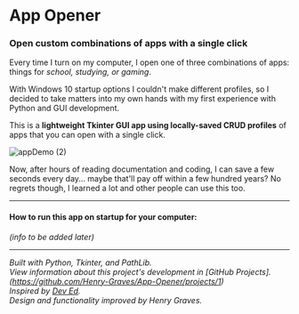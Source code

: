 # App Opener
### Open custom combinations of apps with a single click  

Every time I turn on my computer, I open one of three combinations of apps: things for *school, studying, or gaming*.  

With Windows 10 startup options I couldn't make different profiles, so I decided to take matters into my own hands with my first experience with Python and GUI development.

This is a **lightweight Tkinter GUI app using locally-saved CRUD profiles** of apps that you can open with a single click.

![appDemo (2)](https://user-images.githubusercontent.com/73561858/124816282-514a8b80-df36-11eb-905d-b86a4c29e0f8.PNG)

Now, after hours of reading documentation and coding, I can save a few seconds every day... maybe that'll pay off within a few hundred years?
No regrets though, I learned a lot and other people can use this too.  

-----------------------------------------------------------------------------------------------------------------------------------------------------------------------------------
#### How to run this app on startup for your computer:
 *(info to be added later)*
 


-----------------------------------------------------------------------------------------------------------------------------------------------------------------------------------
  *Built with Python, Tkinter, and PathLib.  
  View information about this project's development in [GitHub Projects].(https://github.com/Henry-Graves/App-Opener/projects/1)  
  Inspired by [Dev Ed](https://www.youtube.com/watch?v=jE-SpRI3K5g).  
  Design and functionality improved by Henry Graves.*  
